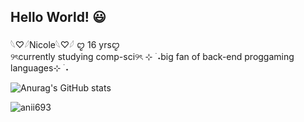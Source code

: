 ## Hello World! 😃

𓆩♡𓆪Nicole𓆩♡𓆪
ꨄ 16 yrsꨄ  
୨ৎcurrently studying comp-sci୨ৎ
⊹ ࣪ ˖big fan of back-end proggaming languages⊹ ࣪ ˖

![Anurag's GitHub stats](https://github-readme-stats.vercel.app/api?username=nicolerezhub&show_icons=true&hide=contribs,prs&cache_seconds=86400&theme=synthwave)

<p><img align="left" src="https://github-readme-stats.vercel.app/api/top-langs?username=nicolerezhub&show_icons=true&theme=dark&locale=en&layout=compact" alt="anii693" /></p>

<!--
**nicolerezhub/nicolerezhub** is a ✨ _special_ ✨ repository because its `README.md` (this file) appears on your GitHub profile.

Here are some ideas to get you started:

- 🔭 I’m currently working on ...

- 👯 I’m looking to collaborate on ...
- 🤔 I’m looking for help with ...
- 💬 Ask me about ...
- 📫 How to reach me: ...
- 😄 Pronouns: ...

-->
